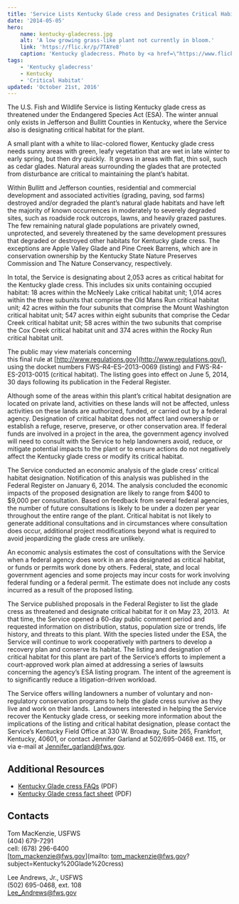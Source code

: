 ```yaml
---
title: 'Service Lists Kentucky Glade cress and Designates Critical Habitat'
date: '2014-05-05'
hero:
    name: kentucky-gladecress.jpg
    alt: 'A low growing grass-like plant not currently in bloom.'
    link: 'https://flic.kr/p/7TAYe8'
    caption: 'Kentucky gladecress. Photo by <a href=\"https://www.flickr.com/photos/btsiders/\" target=\"_blank\">Bryan Siders</a> <a href=\"https://creativecommons.org/licenses/by/2.0/\" target=\"_blank\">CC BY 2.0</a>.'
tags:
    - 'Kentucky gladecress'
    - Kentucky
    - 'Critical Habitat'
updated: 'October 21st, 2016'
---
```


The U.S. Fish and Wildlife Service is listing Kentucky glade cress as threatened under the Endangered Species Act (ESA). The winter annual only exists in Jefferson and Bullitt Counties in Kentucky, where the Service also is designating critical habitat for the plant.

A small plant with a white to lilac-colored flower, Kentucky glade cress needs sunny areas with green, leafy vegetation that are wet in late winter to early spring, but then dry quickly.  It grows in areas with flat, thin soil, such as cedar glades. Natural areas surrounding the glades that are protected from disturbance are critical to maintaining the plant’s habitat.

Within Bullitt and Jefferson counties, residential and commercial development and associated activities (grading, paving, sod farms) destroyed and/or degraded the plant’s natural glade habitats and have left the majority of known occurrences in moderately to severely degraded sites, such as roadside rock outcrops, lawns, and heavily grazed pastures. The few remaining natural glade populations are privately owned, unprotected, and severely threatened by the same development pressures that degraded or destroyed other habitats for Kentucky glade cress. The exceptions are Apple Valley Glade and Pine Creek Barrens, which are in conservation ownership by the Kentucky State Nature Preserves Commission and The Nature Conservancy, respectively.

In total, the Service is designating about 2,053 acres as critical habitat for the Kentucky glade cress. This includes six units containing occupied habitat: 18 acres within the McNeely Lake critical habitat unit; 1,014 acres within the three subunits that comprise the Old Mans Run critical habitat unit; 42 acres within the four subunits that comprise the Mount Washington critical habitat unit; 547 acres within eight subunits that comprise the Cedar Creek critical habitat unit; 58 acres within the two subunits that comprise the Cox Creek critical habitat unit and 374 acres within the Rocky Run critical habitat unit.

The public may view materials concerning this final rule at [http://www.regulations.gov](http://www.regulations.gov/), using the docket numbers FWS–R4–ES–2013–0069 (listing) and FWS-R4-ES-2013-0015 (critical habitat). The listing goes into effect on June 5, 2014, 30 days following its publication in the Federal Register.

Although some of the areas within this plant’s critical habitat designation are located on private land, activities on these lands will not be affected, unless activities on these lands are authorized, funded, or carried out by a federal agency. Designation of critical habitat does not affect land ownership or establish a refuge, reserve, preserve, or other conservation area. If federal funds are involved in a project in the area, the government agency involved will need to consult with the Service to help landowners avoid, reduce, or mitigate potential impacts to the plant or to ensure actions do not negatively affect the Kentucky glade cress or modify its critical habitat.

The Service conducted an economic analysis of the glade cress’ critical habitat designation. Notification of this analysis was published in the Federal Register on January 6, 2014\. The analysis concluded the economic impacts of the proposed designation are likely to range from $400 to $9,000 per consultation. Based on feedback from several federal agencies, the number of future consultations is likely to be under a dozen per year throughout the entire range of the plant. Critical habitat is not likely to generate additional consultations and in circumstances where consultation does occur, additional project modifications beyond what is required to avoid jeopardizing the glade cress are unlikely.

An economic analysis estimates the cost of consultations with the Service when a federal agency does work in an area designated as critical habitat, or funds or permits work done by others. Federal, state, and local government agencies and some projects may incur costs for work involving federal funding or a federal permit. The estimate does not include any costs incurred as a result of the proposed listing.

The Service published proposals in the Federal Register to list the glade cress as threatened and designate critical habitat for it on May 23, 2013.  At that time, the Service opened a 60-day public comment period and requested information on distribution, status, population size or trends, life history, and threats to this plant. With the species listed under the ESA, the Service will continue to work cooperatively with partners to develop a recovery plan and conserve its habitat. The listing and designation of critical habitat for this plant are part of the Service’s efforts to implement a court-approved work plan aimed at addressing a series of lawsuits concerning the agency’s ESA listing program. The intent of the agreement is to significantly reduce a litigation-driven workload.

The Service offers willing landowners a number of voluntary and non-regulatory conservation programs to help the glade cress survive as they live and work on their lands.  Landowners interested in helping the Service recover the Kentucky glade cress, or seeking more information about the implications of the listing and critical habitat designation, please contact the Service’s Kentucky Field Office at 330 W. Broadway, Suite 265, Frankfort, Kentucky, 40601, or contact Jennifer Garland at 502/695-0468 ext. 115, or via e-mail at [Jennifer_garland@fws.gov](https://mail.google.com/mail/?view=cm&fs=1&tf=1&to=Jennifer_garland@fws.gov).

## Additional Resources

- [Kentucky Glade cress FAQs](http://www.fws.gov/southeast/news/2014/KY_Glade_Cress_FAQ.pdf) (PDF)
- [Kentucky Glade cress fact sheet](http://www.fws.gov/southeast/news/2014/KentuckyGladeCress-052014.pdf) (PDF)

## Contacts

Tom MacKenzie, USFWS  
(404) 679-7291  
cell: (678) 296-6400  
[tom_mackenzie@fws.gov](mailto: tom_mackenzie@fws.gov?subject=Kentucky%20Glade%20cress)

Lee Andrews, Jr., USFWS  
(502) 695-0468, ext. 108  
[Lee_Andrews@fws.gov](https://mail.google.com/mail/?view=cm&fs=1&tf=1&to=Lee_Andrews@fws.gov)
